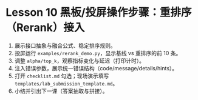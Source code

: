 # Lesson 10 黑板/投屏操作步骤：重排序（Rerank）接入

1. 展示接口抽象与融合公式、稳定排序规则。
2. 投屏运行 `examples/rerank_demo.py`，显示基线 vs 重排序的前 10 条。
3. 调整 `alpha/top_k`，观察指标变化与延迟（打印计时）。
4. 注入错误参数，展示统一错误结构（code/message/details/hints）。
5. 打开 `checklist.md` 勾选；现场演示填写 `templates/lab_submission_template.md`。
6. 小结并引出下一课（答案抽取与拼接）。